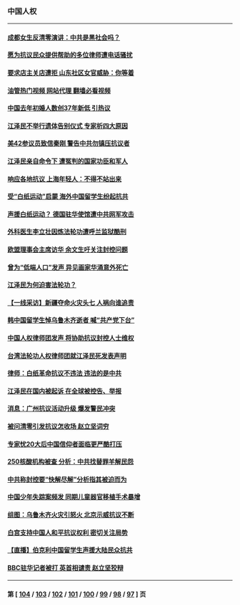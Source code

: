 ### 中国人权
---
#### [成都女生反清零演讲：中共是黑社会吗？](../../pages/ncid278/n13877557.md?12030045) 
#### [愿为抗议民众提供帮助的多位律师遭电话骚扰](../../pages/ncid278/n13877391.md?12030045) 
#### [要求店主关店遭拒 山东社区女官威胁：你等着](../../pages/ncid278/n13877354.md?12030045) 
#### [油管热门视频 网站代理 翻墙必看视频](http://138.2.39.72:81/youtube.html?epic-marker?12030045)
#### [中国去年初婚人数创37年新低 引热议](../../pages/ncid278/n13877255.md?12030045) 
#### [江泽民不举行遗体告别仪式 专家析四大原因](../../pages/ncid278/n13877155.md?12030045) 
#### [美42参议员致信秦刚 警告中共勿镇压抗议者](../../pages/ncid278/n13877070.md?12030045) 
#### [江泽民亲自命令下 遭冤判的国家功臣和军人](../../pages/ncid278/n13876685.md?12030045) 
#### [响应各地抗议 上海年轻人：不得不站出来](../../pages/ncid278/n13876261.md?12030045) 
#### [受“白纸运动”启蒙 海外中国留学生纷起抗共](../../pages/ncid278/n13876919.md?12030045) 
#### [声援白纸运动？ 德国驻华使馆遭中共网军攻击](../../pages/ncid278/n13876887.md?12030045) 
#### [外科医生李立壮因炼法轮功遭呼兰监狱酷刑](../../pages/ncid278/n13875403.md?12030045) 
#### [欧盟理事会主席访华 余文生吁关注封控问题](../../pages/ncid278/n13876545.md?12030045) 
#### [曾为“低端人口”发声 异见画家华涌意外死亡](../../pages/ncid278/n13876522.md?12030045) 
#### [江泽民为何迫害法轮功？](../../pages/ncid278/n13876324.md?12030045) 
#### [【一线采访】新疆夺命火灾头七 人祸向谁追责](../../pages/ncid278/n13876202.md?12030045) 
#### [韩中国留学生悼乌鲁木齐逝者 喊“共产党下台”](../../pages/ncid278/n13876166.md?12030045) 
#### [中国人权律师团发声 将协助抗议封控人士维权](../../pages/ncid278/n13876064.md?12030045) 
#### [台湾法轮功人权律师团就江泽民死发表声明](../../pages/ncid278/n13876141.md?12030045) 
#### [律师：白纸革命抗议不违法 违法的是中共](../../pages/ncid278/n13875995.md?12030045) 
#### [江泽民在国内被起诉 在全球被控告、举报](../../pages/ncid278/n13876054.md?12030045) 
#### [消息：广州抗议活动升级 爆发警民冲突](../../pages/ncid278/n13875902.md?12030045) 
#### [被问清零引发抗议怎收场 赵立坚词穷](../../pages/ncid278/n13875757.md?12030045) 
#### [专家忧20大后中国信仰者面临更严酷打压](../../pages/ncid278/n13874993.md?12030045) 
#### [250核酸机构被查 分析：中共找替罪羊解民怨](../../pages/ncid278/n13875428.md?12030045) 
#### [中共称封控要“快解尽解”分析指其被迫而为](../../pages/ncid278/n13875383.md?12030045) 
#### [中国少年失踪案频发 同期儿童器官移植手术暴增](../../pages/ncid278/n13875323.md?12030045) 
#### [组图：乌鲁木齐火灾引怒火 北京示威抗议不断](../../pages/ncid278/n13874830.md?12030045) 
#### [白宫支持中国人和平抗议权利 密切关注局势](../../pages/ncid278/n13874890.md?12030045) 
#### [【直播】伯克利中国留学生声援大陆民众抗共](../../pages/ncid278/n13874917.md?12030045) 
#### [BBC驻华记者被打 英首相谴责 赵立坚狡辩](../../pages/ncid278/n13874710.md?12030045) 

---
#### 第 [ [104](./104.md?12030045) / [103](./103.md?12030045) / [102](./102.md?12030045) / [101](./101.md?12030045) / [100](./100.md?12030045) / [99](./99.md?12030045) / [98](./98.md?12030045) / [97](./97.md?12030045) ] 页

